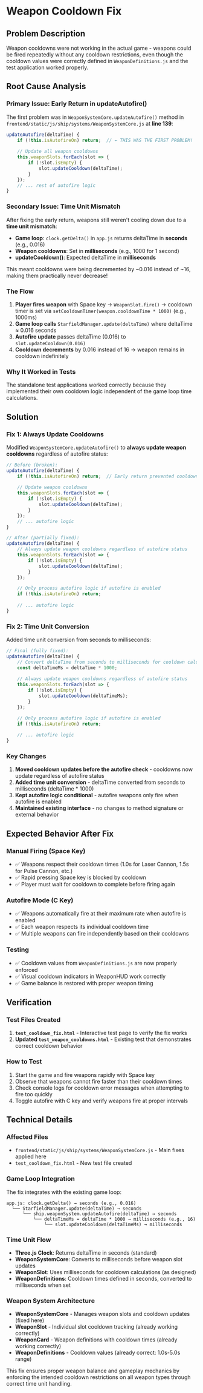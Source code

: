 # Weapon Cooldown Fix

## Problem Description
Weapon cooldowns were not working in the actual game - weapons could be fired repeatedly without any cooldown restrictions, even though the cooldown values were correctly defined in `WeaponDefinitions.js` and the test application worked properly.

## Root Cause Analysis

### Primary Issue: Early Return in updateAutofire()
The first problem was in `WeaponSystemCore.updateAutofire()` method in `frontend/static/js/ship/systems/WeaponSystemCore.js` at **line 139**:

```javascript
updateAutofire(deltaTime) {
    if (!this.isAutofireOn) return;  // ← THIS WAS THE FIRST PROBLEM!
    
    // Update all weapon cooldowns
    this.weaponSlots.forEach(slot => {
        if (!slot.isEmpty) {
            slot.updateCooldown(deltaTime);
        }
    });
    // ... rest of autofire logic
}
```

### Secondary Issue: Time Unit Mismatch
After fixing the early return, weapons still weren't cooling down due to a **time unit mismatch**:

- **Game loop**: `clock.getDelta()` in `app.js` returns deltaTime in **seconds** (e.g., 0.016)
- **Weapon cooldowns**: Set in **milliseconds** (e.g., 1000 for 1 second)
- **updateCooldown()**: Expected deltaTime in **milliseconds**

This meant cooldowns were being decremented by ~0.016 instead of ~16, making them practically never decrease!

### The Flow
1. **Player fires weapon** with Space key → `WeaponSlot.fire()` → cooldown timer is set via `setCooldownTimer(weapon.cooldownTime * 1000)` (e.g., 1000ms)
2. **Game loop calls** `StarfieldManager.update(deltaTime)` where deltaTime ≈ 0.016 seconds
3. **Autofire update** passes deltaTime (0.016) to `slot.updateCooldown(0.016)`
4. **Cooldown decrements** by 0.016 instead of 16 → weapon remains in cooldown indefinitely

### Why It Worked in Tests
The standalone test applications worked correctly because they implemented their own cooldown logic independent of the game loop time calculations.

## Solution

### Fix 1: Always Update Cooldowns
Modified `WeaponSystemCore.updateAutofire()` to **always update weapon cooldowns** regardless of autofire status:

```javascript
// Before (broken):
updateAutofire(deltaTime) {
    if (!this.isAutofireOn) return;  // Early return prevented cooldown updates
    
    // Update weapon cooldowns  
    this.weaponSlots.forEach(slot => {
        if (!slot.isEmpty) {
            slot.updateCooldown(deltaTime);
        }
    });
    // ... autofire logic
}

// After (partially fixed):
updateAutofire(deltaTime) {
    // Always update weapon cooldowns regardless of autofire status
    this.weaponSlots.forEach(slot => {
        if (!slot.isEmpty) {
            slot.updateCooldown(deltaTime);
        }
    });

    // Only process autofire logic if autofire is enabled
    if (!this.isAutofireOn) return;
    
    // ... autofire logic
}
```

### Fix 2: Time Unit Conversion
Added time unit conversion from seconds to milliseconds:

```javascript
// Final (fully fixed):
updateAutofire(deltaTime) {
    // Convert deltaTime from seconds to milliseconds for cooldown calculations
    const deltaTimeMs = deltaTime * 1000;
    
    // Always update weapon cooldowns regardless of autofire status
    this.weaponSlots.forEach(slot => {
        if (!slot.isEmpty) {
            slot.updateCooldown(deltaTimeMs);
        }
    });

    // Only process autofire logic if autofire is enabled
    if (!this.isAutofireOn) return;
    
    // ... autofire logic
}
```

### Key Changes
1. **Moved cooldown updates before the autofire check** - cooldowns now update regardless of autofire status
2. **Added time unit conversion** - deltaTime converted from seconds to milliseconds (deltaTime * 1000)
3. **Kept autofire logic conditional** - autofire weapons only fire when autofire is enabled
4. **Maintained existing interface** - no changes to method signature or external behavior

## Expected Behavior After Fix

### Manual Firing (Space Key)
- ✅ Weapons respect their cooldown times (1.0s for Laser Cannon, 1.5s for Pulse Cannon, etc.)
- ✅ Rapid pressing Space key is blocked by cooldown
- ✅ Player must wait for cooldown to complete before firing again

### Autofire Mode (C Key)
- ✅ Weapons automatically fire at their maximum rate when autofire is enabled
- ✅ Each weapon respects its individual cooldown time
- ✅ Multiple weapons can fire independently based on their cooldowns

### Testing
- ✅ Cooldown values from `WeaponDefinitions.js` are now properly enforced
- ✅ Visual cooldown indicators in WeaponHUD work correctly
- ✅ Game balance is restored with proper weapon timing

## Verification

### Test Files Created
1. **`test_cooldown_fix.html`** - Interactive test page to verify the fix works
2. **Updated `test_weapon_cooldowns.html`** - Existing test that demonstrates correct cooldown behavior

### How to Test
1. Start the game and fire weapons rapidly with Space key
2. Observe that weapons cannot fire faster than their cooldown times
3. Check console logs for cooldown error messages when attempting to fire too quickly
4. Toggle autofire with C key and verify weapons fire at proper intervals

## Technical Details

### Affected Files
- `frontend/static/js/ship/systems/WeaponSystemCore.js` - Main fixes applied here
- `test_cooldown_fix.html` - New test file created

### Game Loop Integration
The fix integrates with the existing game loop:
```
app.js: clock.getDelta() → seconds (e.g., 0.016)
  └── StarfieldManager.update(deltaTime) → seconds
      └── ship.weaponSystem.updateAutofire(deltaTime) → seconds
          └── deltaTimeMs = deltaTime * 1000 → milliseconds (e.g., 16)
              └── slot.updateCooldown(deltaTimeMs) → milliseconds
```

### Time Unit Flow
- **Three.js Clock**: Returns deltaTime in seconds (standard)
- **WeaponSystemCore**: Converts to milliseconds before weapon slot updates
- **WeaponSlot**: Uses milliseconds for cooldown calculations (as designed)
- **WeaponDefinitions**: Cooldown times defined in seconds, converted to milliseconds when set

### Weapon System Architecture
- **WeaponSystemCore** - Manages weapon slots and cooldown updates (fixed here)
- **WeaponSlot** - Individual slot cooldown tracking (already working correctly)
- **WeaponCard** - Weapon definitions with cooldown times (already working correctly)
- **WeaponDefinitions** - Cooldown values (already correct: 1.0s-5.0s range)

This fix ensures proper weapon balance and gameplay mechanics by enforcing the intended cooldown restrictions on all weapon types through correct time unit handling. 
